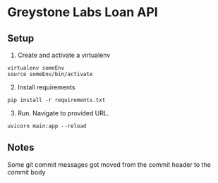 # Greystone Labs Loan API

## Setup

1. Create and activate a virtualenv

```
virtualenv someEnv
source someEnv/bin/activate
```

2. Install requirements

```
pip install -r requirements.txt
```

3. Run. Navigate to provided URL.

```
uvicorn main:app --reload
```

## Notes

Some git commit messages got moved from the commit header to the commit body